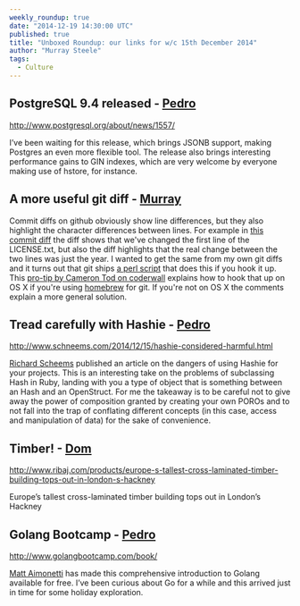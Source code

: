 ```yaml
---
weekly_roundup: true
date: "2014-12-19 14:30:00 UTC"
published: true
title: "Unboxed Roundup: our links for w/c 15th December 2014"
author: "Murray Steele"
tags:
  - Culture
---
```


## PostgreSQL 9.4 released - [Pedro](http://www.unboxedconsulting.com/people/pedro-moreira)

http://www.postgresql.org/about/news/1557/

I’ve been waiting for this release, which brings JSONB support, making Postgres an even more flexible tool. The release also brings interesting performance gains to GIN indexes, which are very welcome by everyone making use of hstore, for instance.

## A more useful git diff - [Murray](http://www.unboxedconsulting.com/people/murray-steele)

Commit diffs on github obviously show line differences, but they also highlight the character differences between lines.  For example in [this commit diff](https://github.com/unboxed/be_valid_asset/commit/7b46bba362d32f13a300ee245b708ee6b89d1b64) the diff shows that we've changed the first line of the LICENSE.txt, but also the diff highlights that the real change between the two lines was just the year.  I wanted to get the same from my own git diffs and it turns out that git ships [a perl script](https://github.com/git/git/tree/master/contrib/diff-highlight) that does this if you hook it up.  This [pro-tip by Cameron Tod on coderwall](https://coderwall.com/p/nl-bdg/more-readable-git-word-diff-on-osx) explains how to hook that up on OS X if you're using [homebrew](http://brew.sh/) for git.  If you're not on OS X the comments explain a more general solution.

## Tread carefully with Hashie - [Pedro](http://www.unboxedconsulting.com/people/pedro-moreira)

http://www.schneems.com/2014/12/15/hashie-considered-harmful.html

[Richard Scheems](https://twitter.com/schneems) published an article on the dangers of using Hashie for your projects. This is an interesting take on the problems of subclassing Hash in Ruby, landing with you a type of object that is something between an Hash and an OpenStruct. For me the takeaway is to be careful not to give away the power of composition granted by creating your own POROs and to not fall into the trap of conflating different concepts (in this case, access and manipulation of data) for the sake of convenience.

## Timber! - [Dom](http://www.unboxedconsulting.com/people/dominic-mason)

http://www.ribaj.com/products/europe-s-tallest-cross-laminated-timber-building-tops-out-in-london-s-hackney

Europe’s tallest cross-laminated timber building tops out in London’s Hackney

## Golang Bootcamp - [Pedro](http://www.unboxedconsulting.com/people/pedro-moreira)

http://www.golangbootcamp.com/book/

[Matt Aimonetti](https://twitter.com/mattetti) has made this comprehensive introduction to Golang available for free. I’ve been curious about Go for a while and this arrived just in time for some holiday exploration.

